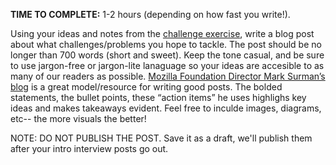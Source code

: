 **TIME TO COMPLETE:** 1-2 hours (depending on how fast you write!).

Using your ideas and notes from the [challenge exercise](https://github.com/mozillascience/fellows-class-2015/blob/master/challenge_exercise.md), write a blog post about what challenges/problems you hope to tackle.
The post should be no longer than 700 words (short and sweet). Keep the tone casual, and be sure to use jargon-free or jargon-lite lanaguage so your ideas are accesible to as many of our readers as possible. [Mozilla Foundation Director Mark Surman’s blog](http://marksurman.commons.ca/blog/) is a great model/resource for writing good posts. The bolded statements, the bullet points, these “action items” he uses highlighs key ideas and makes takeaways evident. Feel free to inculde images, diagrams, etc-- the more visuals the better!

NOTE: DO NOT PUBLISH THE POST.  Save it as a draft, we'll publish them after your intro interview posts go out.
